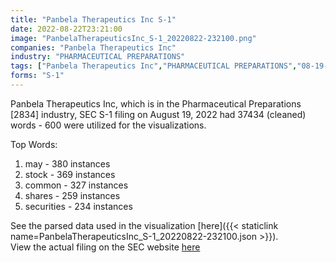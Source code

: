 ```yaml
---
title: "Panbela Therapeutics Inc S-1"
date: 2022-08-22T23:21:00
image: "PanbelaTherapeuticsInc_S-1_20220822-232100.png"
companies: "Panbela Therapeutics Inc"
industry: "PHARMACEUTICAL PREPARATIONS"
tags: ["Panbela Therapeutics Inc","PHARMACEUTICAL PREPARATIONS","08-19-2022","S-1"]
forms: "S-1"
---
```

Panbela Therapeutics Inc, which is in the Pharmaceutical Preparations [2834] industry, SEC S-1 filing on August 19, 2022 had 37434 (cleaned) words - 600 were utilized for the visualizations.

Top Words:
1. may - 380 instances
2. stock - 369 instances
3. common - 327 instances
4. shares - 259 instances
5. securities - 234 instances


See the parsed data used in the visualization [here]({{< staticlink name=PanbelaTherapeuticsInc_S-1_20220822-232100.json >}}).  
View the actual filing on the SEC website [here](https://www.sec.gov/Archives/edgar/data/1029125/0001437749-22-021058.txt)